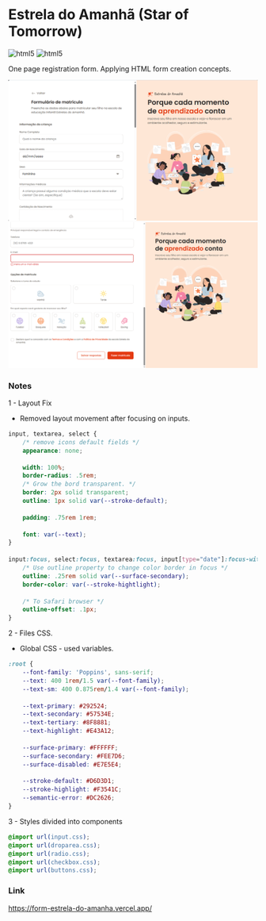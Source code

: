 # Estrela do Amanhã (Star of Tomorrow)
![html5](https://img.shields.io/badge/HTML5-E34F26?style=for-the-badge&logo=html5&logoColor=white
)
![html5](https://img.shields.io/badge/CSS3-1572B6?style=for-the-badge&logo=css3&logoColor=white)

One page registration form. Applying HTML form creation concepts.

<img src="./screenshots/main.png" width=800>
<img src="./screenshots/main2.png" width=800>

### Notes

1 - Layout Fix
*  Removed layout movement after focusing on inputs.
````css
input, textarea, select {
    /* remove icons default fields */
    appearance: none; 

    width: 100%;
    border-radius: .5rem;
    /* Grow the bord transparent. */
    border: 2px solid transparent;
    outline: 1px solid var(--stroke-default);

    padding: .75rem 1rem;

    font: var(--text);
}

input:focus, select:focus, textarea:focus, input[type="date"]:focus-within {
    /* Use outline property to change color border in focus */
    outline: .25rem solid var(--surface-secondary);
    border-color: var(--stroke-hightlight);

    /* To Safari browser */
    outline-offset: .1px;
}

````  

2 - Files CSS.
*   Global CSS - used variables.
````css
:root {
    --font-family: 'Poppins', sans-serif;
    --text: 400 1rem/1.5 var(--font-family);
    --text-sm: 400 0.875rem/1.4 var(--font-family);

    --text-primary: #292524;
    --text-secondary: #57534E;
    --text-tertiary: #8F8881;
    --text-highlight: #E43A12;

    --surface-primary: #FFFFFF;
    --surface-secondary: #FEE7D6;
    --surface-disabled: #E7E5E4;

    --stroke-default: #D6D3D1;
    --stroke-highlight: #F3541C;
    --semantic-error: #DC2626;
}
````

3 - Styles divided into components
````css
@import url(input.css);
@import url(droparea.css);
@import url(radio.css);
@import url(checkbox.css);
@import url(buttons.css);


````

### Link

https://form-estrela-do-amanha.vercel.app/